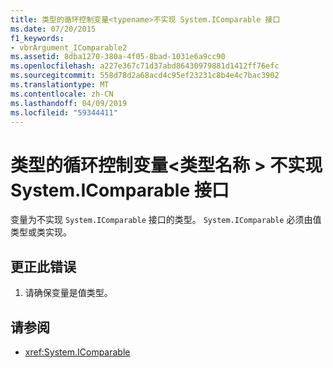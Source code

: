 ```yaml
---
title: 类型的循环控制变量<typename>不实现 System.IComparable 接口
ms.date: 07/20/2015
f1_keywords:
- vbrArgument_IComparable2
ms.assetid: 8dba1270-380a-4f05-8bad-1031e6a9cc90
ms.openlocfilehash: a227e367c71d37abd86430979881d1412ff76efc
ms.sourcegitcommit: 558d78d2a68acd4c95ef23231c8b4e4c7bac3902
ms.translationtype: MT
ms.contentlocale: zh-CN
ms.lasthandoff: 04/09/2019
ms.locfileid: "59344411"
---
```

# <a name="loop-control-variable-of-type-typename-does-not-implement-the-systemicomparable-interface"></a>类型的循环控制变量\<类型名称 > 不实现 System.IComparable 接口
变量为不实现 `System.IComparable` 接口的类型。 `System.IComparable` 必须由值类型或类实现。  
  
## <a name="to-correct-this-error"></a>更正此错误  
  
1. 请确保变量是值类型。  
  
## <a name="see-also"></a>请参阅

- <xref:System.IComparable>
